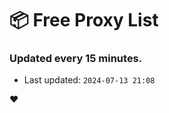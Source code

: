 # :package: Free Proxy List
### Updated every 15 minutes.

- Last updated: `2024-07-13 21:08`

:heart:
